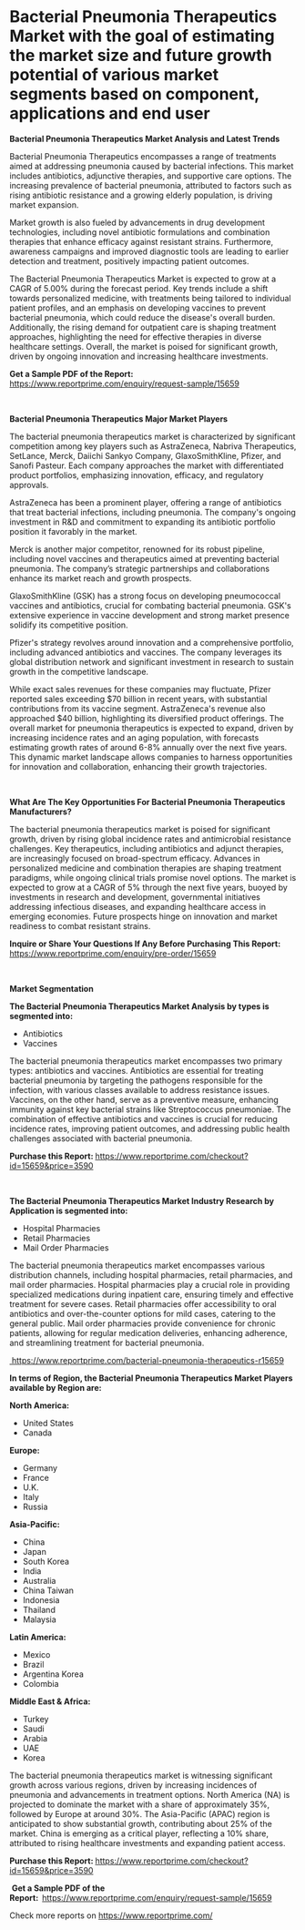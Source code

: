<p><h1>Bacterial Pneumonia Therapeutics Market with the goal of estimating the market size and future growth potential of various market segments based on component, applications and end user</h1></p><p><strong>Bacterial Pneumonia Therapeutics Market Analysis and Latest Trends</strong></p>
<p><p>Bacterial Pneumonia Therapeutics encompasses a range of treatments aimed at addressing pneumonia caused by bacterial infections. This market includes antibiotics, adjunctive therapies, and supportive care options. The increasing prevalence of bacterial pneumonia, attributed to factors such as rising antibiotic resistance and a growing elderly population, is driving market expansion.</p><p>Market growth is also fueled by advancements in drug development technologies, including novel antibiotic formulations and combination therapies that enhance efficacy against resistant strains. Furthermore, awareness campaigns and improved diagnostic tools are leading to earlier detection and treatment, positively impacting patient outcomes.</p><p>The Bacterial Pneumonia Therapeutics Market is expected to grow at a CAGR of 5.00% during the forecast period. Key trends include a shift towards personalized medicine, with treatments being tailored to individual patient profiles, and an emphasis on developing vaccines to prevent bacterial pneumonia, which could reduce the disease's overall burden. Additionally, the rising demand for outpatient care is shaping treatment approaches, highlighting the need for effective therapies in diverse healthcare settings. Overall, the market is poised for significant growth, driven by ongoing innovation and increasing healthcare investments.</p></p>
<p><strong>Get a Sample PDF of the Report:&nbsp;</strong> <a href="https://www.reportprime.com/enquiry/request-sample/15659?utm_campaign=2733&utm_medium=2&utm_source=Github&utm_content=ia&utm_term=20032025&utm_id=bacterial-pneumonia-therapeutics">https://www.reportprime.com/enquiry/request-sample/15659</a></p>
<p>&nbsp;</p>
<p><strong>Bacterial Pneumonia Therapeutics Major Market Players</strong></p>
<p><p>The bacterial pneumonia therapeutics market is characterized by significant competition among key players such as AstraZeneca, Nabriva Therapeutics, SetLance, Merck, Daiichi Sankyo Company, GlaxoSmithKline, Pfizer, and Sanofi Pasteur. Each company approaches the market with differentiated product portfolios, emphasizing innovation, efficacy, and regulatory approvals.</p><p>AstraZeneca has been a prominent player, offering a range of antibiotics that treat bacterial infections, including pneumonia. The company's ongoing investment in R&D and commitment to expanding its antibiotic portfolio position it favorably in the market. </p><p>Merck is another major competitor, renowned for its robust pipeline, including novel vaccines and therapeutics aimed at preventing bacterial pneumonia. The company’s strategic partnerships and collaborations enhance its market reach and growth prospects.</p><p>GlaxoSmithKline (GSK) has a strong focus on developing pneumococcal vaccines and antibiotics, crucial for combating bacterial pneumonia. GSK's extensive experience in vaccine development and strong market presence solidify its competitive position. </p><p>Pfizer's strategy revolves around innovation and a comprehensive portfolio, including advanced antibiotics and vaccines. The company leverages its global distribution network and significant investment in research to sustain growth in the competitive landscape.</p><p>While exact sales revenues for these companies may fluctuate, Pfizer reported sales exceeding $70 billion in recent years, with substantial contributions from its vaccine segment. AstraZeneca's revenue also approached $40 billion, highlighting its diversified product offerings. The overall market for pneumonia therapeutics is expected to expand, driven by increasing incidence rates and an aging population, with forecasts estimating growth rates of around 6-8% annually over the next five years. This dynamic market landscape allows companies to harness opportunities for innovation and collaboration, enhancing their growth trajectories.</p></p>
<p>&nbsp;</p>
<p><strong>What Are The Key Opportunities For Bacterial Pneumonia Therapeutics Manufacturers?</strong></p>
<p><p>The bacterial pneumonia therapeutics market is poised for significant growth, driven by rising global incidence rates and antimicrobial resistance challenges. Key therapeutics, including antibiotics and adjunct therapies, are increasingly focused on broad-spectrum efficacy. Advances in personalized medicine and combination therapies are shaping treatment paradigms, while ongoing clinical trials promise novel options. The market is expected to grow at a CAGR of 5% through the next five years, buoyed by investments in research and development, governmental initiatives addressing infectious diseases, and expanding healthcare access in emerging economies. Future prospects hinge on innovation and market readiness to combat resistant strains.</p></p>
<p><strong>Inquire or Share Your Questions If Any Before Purchasing This Report:</strong> <a href="https://www.reportprime.com/enquiry/pre-order/15659?utm_campaign=2733&utm_medium=2&utm_source=Github&utm_content=ia&utm_term=20032025&utm_id=bacterial-pneumonia-therapeutics">https://www.reportprime.com/enquiry/pre-order/15659</a></p>
<p>&nbsp;</p>
<p><strong>Market Segmentation</strong></p>
<p><strong>The Bacterial Pneumonia Therapeutics Market Analysis by types is segmented into:</strong></p>
<p><ul><li>Antibiotics</li><li>Vaccines</li></ul></p>
<p><p>The bacterial pneumonia therapeutics market encompasses two primary types: antibiotics and vaccines. Antibiotics are essential for treating bacterial pneumonia by targeting the pathogens responsible for the infection, with various classes available to address resistance issues. Vaccines, on the other hand, serve as a preventive measure, enhancing immunity against key bacterial strains like Streptococcus pneumoniae. The combination of effective antibiotics and vaccines is crucial for reducing incidence rates, improving patient outcomes, and addressing public health challenges associated with bacterial pneumonia.</p></p>
<p><strong>Purchase this Report:&nbsp;</strong><a href="https://www.reportprime.com/checkout?id=15659&price=3590&utm_campaign=2733&utm_medium=2&utm_source=Github&utm_content=ia&utm_term=20032025&utm_id=bacterial-pneumonia-therapeutics">https://www.reportprime.com/checkout?id=15659&price=3590</a></p>
<p>&nbsp;</p>
<p><strong>The Bacterial Pneumonia Therapeutics Market Industry Research by Application is segmented into:</strong></p>
<p><ul><li>Hospital Pharmacies</li><li>Retail Pharmacies</li><li>Mail Order Pharmacies</li></ul></p>
<p><p>The bacterial pneumonia therapeutics market encompasses various distribution channels, including hospital pharmacies, retail pharmacies, and mail order pharmacies. Hospital pharmacies play a crucial role in providing specialized medications during inpatient care, ensuring timely and effective treatment for severe cases. Retail pharmacies offer accessibility to oral antibiotics and over-the-counter options for mild cases, catering to the general public. Mail order pharmacies provide convenience for chronic patients, allowing for regular medication deliveries, enhancing adherence, and streamlining treatment for bacterial pneumonia.</p></p>
<p><a href="https://www.reportprime.com/bacterial-pneumonia-therapeutics-r15659?utm_campaign=2733&utm_medium=2&utm_source=Github&utm_content=ia&utm_term=20032025&utm_id=bacterial-pneumonia-therapeutics">&nbsp;https://www.reportprime.com/bacterial-pneumonia-therapeutics-r15659</a></p>
<p><strong>In terms of Region, the Bacterial Pneumonia Therapeutics Market Players available by Region are:</strong></p>
<p>
    <p> <strong> North America: </strong>
        <ul>
            <li>United States</li>
            <li>Canada</li>
        </ul>
        </p> 
    <p> <strong> Europe: </strong>
        <ul>
            <li>Germany</li>
            <li>France</li>
            <li>U.K.</li>
            <li>Italy</li>
            <li>Russia</li>
        </ul>
        </p> 
    <p> <strong> Asia-Pacific: </strong>
        <ul>
            <li>China</li>
            <li>Japan</li>
            <li>South Korea</li>
            <li>India</li>
            <li>Australia</li>
            <li>China Taiwan</li>
            <li>Indonesia</li>
            <li>Thailand</li>
            <li>Malaysia</li>
        </ul>
        </p> 
    <p> <strong> Latin America: </strong>
        <ul>
            <li>Mexico</li>
            <li>Brazil</li>
            <li>Argentina Korea</li>
            <li>Colombia</li>
        </ul>
        </p> 
    <p> <strong> Middle East & Africa: </strong>
        <ul>
            <li>Turkey</li>
            <li>Saudi</li>
            <li>Arabia</li>
            <li>UAE</li>
            <li>Korea</li>
        </ul>
    </p>
    </p>
<p><p>The bacterial pneumonia therapeutics market is witnessing significant growth across various regions, driven by increasing incidences of pneumonia and advancements in treatment options. North America (NA) is projected to dominate the market with a share of approximately 35%, followed by Europe at around 30%. The Asia-Pacific (APAC) region is anticipated to show substantial growth, contributing about 25% of the market. China is emerging as a critical player, reflecting a 10% share, attributed to rising healthcare investments and expanding patient access.</p></p>
<p><strong>Purchase this Report: </strong><a href="https://www.reportprime.com/checkout?id=15659&price=3590&utm_campaign=2733&utm_medium=2&utm_source=Github&utm_content=ia&utm_term=20032025&utm_id=bacterial-pneumonia-therapeutics">https://www.reportprime.com/checkout?id=15659&price=3590</a></p>
<p>&nbsp;<strong>Get a Sample PDF of the Report:&nbsp;&nbsp;</strong><a href="https://www.reportprime.com/enquiry/request-sample/15659?utm_campaign=2733&utm_medium=2&utm_source=Github&utm_content=ia&utm_term=20032025&utm_id=bacterial-pneumonia-therapeutics">https://www.reportprime.com/enquiry/request-sample/15659</a></p>
<p><strong></strong></p>
<p>Check more reports on <a href="https://www.reportprime.com/?utm_campaign=2733&utm_medium=2&utm_source=Github&utm_content=ia&utm_term=20032025&utm_id=bacterial-pneumonia-therapeutics">https://www.reportprime.com/</a></p>